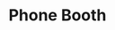 ---
layout: prop
title: Phone Booth
categories: set-pieces
images: ["assets/set-pieces/phone-booth/Phone booth prod phots.jpeg","assets/set-pieces/phone-booth/Phone booths.JPG"]
desc: null
---